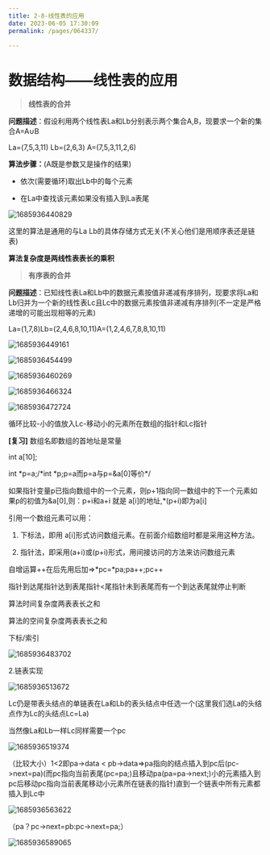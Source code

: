 ```yaml
---
title: 2-8-线性表的应用
date: 2023-06-05 17:30:09
permalink: /pages/064337/

---
```

数据结构——线性表的应用
============

> **线性表的合并**

**问题描述**：假设利用两个线性表La和Lb分别表示两个集合A,B，现要求一个新的集合A=A∪B

La=(7,5,3,11)  Lb=(2,6,3)  A=(7,5,3,11,2,6)

**算法步骤：**(A既是参数又是操作的结果)

*   依次(需要循环)取出Lb中的每个元素
    
*   在La中查找该元素如果没有插入到La表尾  
    

![1685936440829](/assets/1685936440829.png)

这里的算法是通用的与La Lb的具体存储方式无关(不关心他们是用顺序表还是链表)

**算法复杂度是两线性表表长的乘积**

> **有序表的合并**

**问题描述**：已知线性表La和Lb中的数据元素按值非递减有序排列，现要求将La和Lb归并为一个新的线性表Lc且Lc中的数据元素按值非递减有序排列(不一定是严格递增的可能出现相等的元素)

La=(1,7,8)Lb=(2,4,6,8,10,11)A=(1,2,4,6,7,8,8,10,11)  

![1685936449161](/assets/1685936449161.png)

![1685936454499](/assets/1685936454499.png)

![1685936460269](/assets/1685936460269.png)

![1685936466324](/assets/1685936466324.png)

![1685936472724](/assets/1685936472724.png)

循环比较-小的值放入Lc-移动小的元素所在数组的指针和Lc指针

**\[复习\]** 数组名即数组的首地址是常量

int a\[10\];

int \*p=a;/\*int \*p;p=a而p=a与p=&a\[0\]等价\*/

如果指针变量p已指向数组中的一个元素，则p+1指向同一数组中的下一个元素如果p的初值为&a\[0\],则：p+i和a+i 就是 a\[i\]的地址,\*(p+i)即为a\[i\]

引用一个数组元素可以用：

1) 下标法，即用 a\[i\]形式访问数组元素。在前面介绍数组时都是采用这种方法。

2) 指针法，即采用(a+i)或(p+i)形式，用间接访问的方法来访问数组元素

自增运算++在后先用后加=>\*pc=\*pa;pa++;pc++

指针到达尾指针达到表尾指针<尾指针未到表尾而有一个到达表尾就停止判断

算法时间复杂度两表表长之和

算法的空间复杂度两表表长之和

下标/索引

![1685936483702](/assets/1685936483702.png)

2.链表实现

![1685936513672](/assets/1685936513672.png)

Lc仍是带表头结点的单链表在La和Lb的表头结点中任选一个(这里我们选La的头结点作为Lc的头结点Lc=La)

当然像La和Lb一样Lc同样需要一个pc

![1685936519374](/assets/1685936519374.png)

（比较大小）1<2即pa->data \< pb->data=>pa指向的结点插入到pc后(pc->next=pa)(而pc指向当前表尾(pc=pa;)且移动pa(pa=pa->next;)小的元素插入到pc后移动pc指向当前表尾移动小元素所在链表的指针)直到一个链表中所有元素都插入到Lc中

![1685936563622](/assets/1685936563622.png)

（pa？pc->next=pb:pc->next=pa;）

![1685936589065](/assets/1685936589065.png)

  

